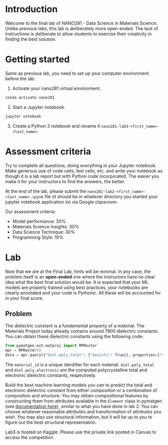 # Introduction

Welcome to the final lab of NANO281 - Data Science in Materials Science. Unlike previous labs, this lab is deliberately more open-ended. The lack of instructions is deliberate to allow students to exercise their creativity in finding the best solution.

# Getting started

Same as previous lab, you need to set up your computer environment before the lab. 

1. Activate your nano281 virtual environment.
```bash
conda activate nano281
```

2. Start a Jupyter notebook.
```bash
jupyter notebook
```

3. Create a Python 3 notebook and rename it `nano281-lab3-<first_name>-<last_name>`.

# Assessment criteria

Try to complete all questions, doing everything in your Jupyter notebook. Make generous use of code cells, text cells, etc. and write your notebook as though it is a lab report but with Python code incorporated. The easier you make it for your instructors to find the answers, the better.

At the end of the lab, please submit the `nano281-lab2-<first_name>-<last_name>.ipynb` file (it should be in whatever directory you started your jupyter notebook application in) via Google classroom.

Our assessment criteria:

- Model performance: 30%
- Materials Science Insights: 30%
- Data Science Technique: 30%
- Programming Style: 10%


# Lab

Now that we are at the Final Lab, hints will be minimal. In any case, the problem itself is an **open-ended** one where the instructors have no clear idea what the best final solution would be. It is expected that your ML models are properly trained using best practices, your notebooks are clearly annotated and your code is Pythonic. All these will be accounted for in your final score.

## Problem

The dielectric constant is a fundamental property of a material. The Materials Project today already contains around 7800 dielectric constants. You can obtain these dielectric constants using the following code:

```python
from pymatgen.ext.matproj import MPRester
mpr = MPRester()
data = mpr.query({"diel.poly_total": {"$exists": True}}, properties=["material_id", "diel.poly_total", "diel.poly_electronic"])
```

The `material_id` is a unique identifier for each material. `diel.poly_total` and `diel.poly_electronic` are the computed polycrystalline total and electronic dielectric constants, respectively.

Build the best machine learning models you can to predict the total and electronic dielectric constant from either composition or a combination of composition and structure. You may obtain compositional features by constructing them from attributes available in the `Element` class in pymatgen (see [documentation here](https://pymatgen.org/pymatgen.core.periodic_table.html?highlight=element#pymatgen.core.periodic_table.Element)), similar to what you have done in lab 2. You can choose whatever reasonable attributes and transformation of attributes you wish. You may also use structural information, but it will be up to you to figure out the best structural representation. 

Lab3 is hosted on Kaggle. Please use the private link posted in Canvas to access the competition.
